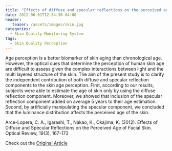 ```yaml
---
title: "Effects of diffuse and specular reflections on the perceived age of facial skin"
date: 2012-06-01T12:34:30-04:00
header:
   teaser: /assets/images/skin.jpg
categories:
  - Skin Quality Monitoring System
tags:
  - Skin Quality Perception
---
```


Age perception is a better biomarker of skin aging than chronological age. However, 
the optical cues that determine the perception of human skin age are difficult to assess 
given the complex interactions between light and the multi layered structure of the skin. 
The aim of the present study is to clarify the independent contribution of both diffuse and 
specular reflection components to the skin age perception. First, according to our results, 
subjects were able to estimate the age of skin only by using the diffuse reflection component. 
Moreover, we showed that inclusion of the specular reflection component added on average 5 years 
to their age estimation. Second, by artificially manipulating the specular component, we concluded 
that the luminance distribution affects the perceived age of the skin.

Arce-Lopera, C. A., Igarashi, T., Nakao, K., Okajima, K. (2012). 
Effects of Diffuse and Specular Reflections on the Perceived Age of Facial Skin. 
Optical Review, 19(3), 167-173

Check out the [Original Article][URL] 

[URL]:   https://doi.org/10.1007/s10043-012-0028-4